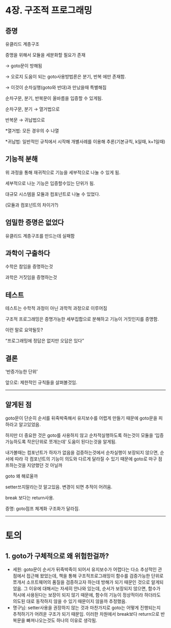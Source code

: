 # 4장. 구조적 프로그래밍

## 증명

유클리드 계층구조

증명을 위해서 모듈을 세분화할 필요가 존재 

→ goto문이 방해됨

→ 오로지 도움이 되는 goto사용방법론은 분기, 반복 에만 존재함. 

→ 이것이 순차실행(goto와 반대)과 만났을때 특별해짐

순차구문, 분기, 반복문이 올바름을 입증할 수 있게됨.

순차구문, 분기 → 열거법으로

반복문 → 귀납법으로

*열거법: 모든 경우의 수 나열

*귀납법: 일반적인 규칙에서 시작해 개별사례를 이용해 추론(기본규칙, k일때, k+1일때)

## 기능적 분해

위 과정을 통해 재귀적으로 기능을 세부적으로 나눌 수 있게 됨.

세부적으로 나눈 기능은 입증할수있는 단위가 됨.

대규모 시스템을 모듈과 컴포넌트로 나눌 수 있었다.

(모듈과 컴포넌트의 차이가?)

## 엄밀한 증명은 없었다

유클리드 계층구조를 만드는데 실패함

## 과학이 구출하다

수학은 참임을 증명하는것

과학은 거짓임을 증명하는것

## 테스트

테스트는 수학적 과정이 아닌 과학적 과정으로 이루어짐

구조적 프로그래밍은 증명가능한 세부집합으로 분해하고 기능이 거짓인지를 증명함.

이런 말로 요약될듯? 

“프로그래밍에 정답은 없지만 오답은 있다”

## 결론

‘반증가능한 단위’

앞으로: 제한적인 규칙들을 살펴볼것임.

---

## 알게된 점

goto문이 단순히 순서를 뒤죽박죽해서 유지보수를 어렵게 만들기 때문에 goto문을 피하라고 알고있었음.

하지만 더 중요한 것은 goto를 사용하지 않고 순차적실행하도록 하는것이 모듈을 ‘입증가능하도록 작은단위로 쪼개는데’ 도움이 된다는것을 알게됨.

내가볼때는 컴포넌트가 하자가 없음을 검증하는것에서 순차실행이 보장되지 않으면, 순서에 따라 각 컴포넌트의 기능이 의도와 다르게 달라질 수 있기 때문에 goto로 마구 점프하는것을 지양했던 것 아닐까

 

goto 왜 해로울까

setter쓰지말라는것 알고있음. 변경이 되면 추적이 어려움. 

break 보다는 return사용. 

증명: goto점프 체계화 구조화가 달라짐.





---

# 토의

## 1. goto가 구체적으로 왜 위험한걸까?

- 세원: goto문이 순서가 뒤죽박죽이 되어서 유지보수가 어렵다는 다소 추상적인 관점에서 접근해 왔었는데, 책을 통해 구조적프로그래밍이 함수를 검증가능한 단위로 쪼개서 소프트웨어의 품질을 검증하고자 하는데 방해가 되기 때문인 것으로 알게되었음. 그 이유에 대해서는 자세히 안나와 있는데, 순서가 보장되지 않으면, 함수가 적시에 사용된다는 보장이 되지 않기 때문에, 함수의 기능이 정상적이라 하더라도 의도된 대로 동작하지 않을 수 있기 때문이지 않을까 추정했음.
- 명구님: setter사용을 권장하지 않는 것과 마찬가지로 goto는 어떻게 진행되는지 추적하기가 어려운 구조가 되기 때문임. 이러한 차원에서 break보다 return으로 반복문을 빠져나오는것도 하나의 이유로 생각됨. 



